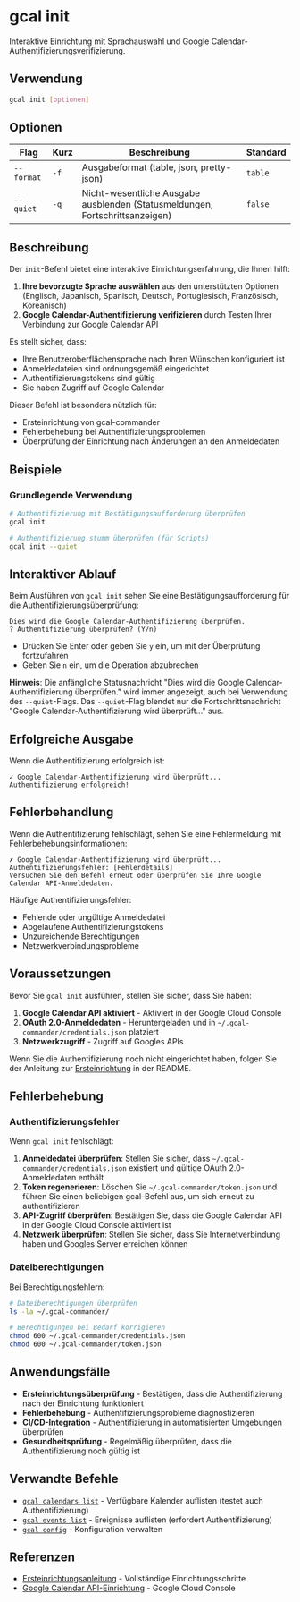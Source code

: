 # gcal init

Interaktive Einrichtung mit Sprachauswahl und Google Calendar-Authentifizierungsverifizierung.

## Verwendung

```bash
gcal init [optionen]
```

## Optionen

| Flag | Kurz | Beschreibung | Standard |
|------|------|--------------|----------|
| `--format` | `-f` | Ausgabeformat (table, json, pretty-json) | `table` |
| `--quiet` | `-q` | Nicht-wesentliche Ausgabe ausblenden (Statusmeldungen, Fortschrittsanzeigen) | `false` |

## Beschreibung

Der `init`-Befehl bietet eine interaktive Einrichtungserfahrung, die Ihnen hilft:

1. **Ihre bevorzugte Sprache auswählen** aus den unterstützten Optionen (Englisch, Japanisch, Spanisch, Deutsch, Portugiesisch, Französisch, Koreanisch)
2. **Google Calendar-Authentifizierung verifizieren** durch Testen Ihrer Verbindung zur Google Calendar API

Es stellt sicher, dass:
- Ihre Benutzeroberflächensprache nach Ihren Wünschen konfiguriert ist
- Anmeldedateien sind ordnungsgemäß eingerichtet
- Authentifizierungstokens sind gültig
- Sie haben Zugriff auf Google Calendar

Dieser Befehl ist besonders nützlich für:
- Ersteinrichtung von gcal-commander
- Fehlerbehebung bei Authentifizierungsproblemen
- Überprüfung der Einrichtung nach Änderungen an den Anmeldedaten

## Beispiele

### Grundlegende Verwendung

```bash
# Authentifizierung mit Bestätigungsaufforderung überprüfen
gcal init

# Authentifizierung stumm überprüfen (für Scripts)
gcal init --quiet
```

## Interaktiver Ablauf

Beim Ausführen von `gcal init` sehen Sie eine Bestätigungsaufforderung für die Authentifizierungsüberprüfung:

```
Dies wird die Google Calendar-Authentifizierung überprüfen.
? Authentifizierung überprüfen? (Y/n) 
```

- Drücken Sie Enter oder geben Sie `y` ein, um mit der Überprüfung fortzufahren
- Geben Sie `n` ein, um die Operation abzubrechen

**Hinweis**: Die anfängliche Statusnachricht "Dies wird die Google Calendar-Authentifizierung überprüfen." wird immer angezeigt, auch bei Verwendung des `--quiet`-Flags. Das `--quiet`-Flag blendet nur die Fortschrittsnachricht "Google Calendar-Authentifizierung wird überprüft..." aus.

## Erfolgreiche Ausgabe

Wenn die Authentifizierung erfolgreich ist:

```
✓ Google Calendar-Authentifizierung wird überprüft...
Authentifizierung erfolgreich!
```

## Fehlerbehandlung

Wenn die Authentifizierung fehlschlägt, sehen Sie eine Fehlermeldung mit Fehlerbehebungsinformationen:

```
✗ Google Calendar-Authentifizierung wird überprüft...
Authentifizierungsfehler: [Fehlerdetails]
Versuchen Sie den Befehl erneut oder überprüfen Sie Ihre Google Calendar API-Anmeldedaten.
```

Häufige Authentifizierungsfehler:
- Fehlende oder ungültige Anmeldedatei
- Abgelaufene Authentifizierungstokens
- Unzureichende Berechtigungen
- Netzwerkverbindungsprobleme

## Voraussetzungen

Bevor Sie `gcal init` ausführen, stellen Sie sicher, dass Sie haben:

1. **Google Calendar API aktiviert** - Aktiviert in der Google Cloud Console
2. **OAuth 2.0-Anmeldedaten** - Heruntergeladen und in `~/.gcal-commander/credentials.json` platziert
3. **Netzwerkzugriff** - Zugriff auf Googles APIs

Wenn Sie die Authentifizierung noch nicht eingerichtet haben, folgen Sie der Anleitung zur [Ersteinrichtung](../README.md#ersteinrichtung) in der README.

## Fehlerbehebung

### Authentifizierungsfehler

Wenn `gcal init` fehlschlägt:

1. **Anmeldedatei überprüfen**: Stellen Sie sicher, dass `~/.gcal-commander/credentials.json` existiert und gültige OAuth 2.0-Anmeldedaten enthält
2. **Token regenerieren**: Löschen Sie `~/.gcal-commander/token.json` und führen Sie einen beliebigen gcal-Befehl aus, um sich erneut zu authentifizieren
3. **API-Zugriff überprüfen**: Bestätigen Sie, dass die Google Calendar API in der Google Cloud Console aktiviert ist
4. **Netzwerk überprüfen**: Stellen Sie sicher, dass Sie Internetverbindung haben und Googles Server erreichen können

### Dateiberechtigungen

Bei Berechtigungsfehlern:

```bash
# Dateiberechtigungen überprüfen
ls -la ~/.gcal-commander/

# Berechtigungen bei Bedarf korrigieren
chmod 600 ~/.gcal-commander/credentials.json
chmod 600 ~/.gcal-commander/token.json
```

## Anwendungsfälle

- **Ersteinrichtungsüberprüfung** - Bestätigen, dass die Authentifizierung nach der Einrichtung funktioniert
- **Fehlerbehebung** - Authentifizierungsprobleme diagnostizieren
- **CI/CD-Integration** - Authentifizierung in automatisierten Umgebungen überprüfen
- **Gesundheitsprüfung** - Regelmäßig überprüfen, dass die Authentifizierung noch gültig ist

## Verwandte Befehle

- [`gcal calendars list`](calendars-list.md) - Verfügbare Kalender auflisten (testet auch Authentifizierung)
- [`gcal events list`](events-list.md) - Ereignisse auflisten (erfordert Authentifizierung)
- [`gcal config`](config.md) - Konfiguration verwalten

## Referenzen

- [Ersteinrichtungsanleitung](../README.md#ersteinrichtung) - Vollständige Einrichtungsschritte
- [Google Calendar API-Einrichtung](https://console.cloud.google.com/) - Google Cloud Console